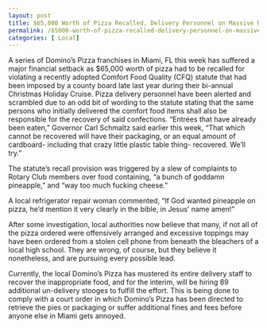```yaml
---
layout: post
title: $65,000 Worth of Pizza Recalled, Delivery Personnel on Massive Retrieval Campaign
permalink: /65000-worth-of-pizza-recalled-delivery-personnel-on-massive-retrieval-campaign/
categories: [ Local]
---
```

A series of Domino’s Pizza franchises in Miami, FL this week has suffered a major financial setback as $65,000 worth of pizza had to be recalled for violating a recently adopted Comfort Food Quality (CFQ) statute that had been imposed by a county board late last year during their bi-annual Christmas Holiday Cruise.
Pizza delivery personnel have been alerted and scrambled due to an odd bit of wording to the statute stating that the same persons who initially delivered the comfort food items shall also be responsible for the recovery of said confections.
“Entrées that have already been eaten,” Governor Carl Schmaltz said earlier this week, “That which cannot be recovered will have their packaging, or an equal amount of cardboard- including that crazy little plastic table thing- recovered. We’ll try.”

The statute’s recall provision was triggered by a slew of complaints to Rotary Club members over food containing, “a bunch of goddamn pineapple,” and “way too much fucking cheese.”

A local refrigerator repair woman commented, “If God wanted pineapple on pizza, he’d mention it very clearly in the bible, in Jesus’ name amen!”

After some investigation, local authorities now believe that many, if not all of the pizza ordered were offensively arranged and excessive toppings may have been ordered from a stolen cell phone from beneath the bleachers of a local high school. They are wrong, of course, but they believe it nonetheless, and are pursuing every possible lead.

Currently, the local Domino’s Pizza has mustered its entire delivery staff to recover the inappropriate food, and for the interim, will be hiring 89 additional un-delivery stooges to fulfill the effort. This is being done to comply with a court order in which Domino’s Pizza has been directed to retrieve the pies or packaging or suffer additional fines and fees before anyone else in Miami gets annoyed.
